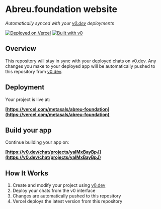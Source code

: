 # Abreu.foundation website

*Automatically synced with your [v0.dev](https://v0.dev) deployments*

[![Deployed on Vercel](https://img.shields.io/badge/Deployed%20on-Vercel-black?style=for-the-badge&logo=vercel)](https://vercel.com/metasals/abreu-foundation)
[![Built with v0](https://img.shields.io/badge/Built%20with-v0.dev-black?style=for-the-badge)](https://v0.dev/chat/projects/yaIMxBayBpJ)

## Overview

This repository will stay in sync with your deployed chats on [v0.dev](https://v0.dev).
Any changes you make to your deployed app will be automatically pushed to this repository from [v0.dev](https://v0.dev).

## Deployment

Your project is live at:

**[https://vercel.com/metasals/abreu-foundation](https://vercel.com/metasals/abreu-foundation)**

## Build your app

Continue building your app on:

**[https://v0.dev/chat/projects/yaIMxBayBpJ](https://v0.dev/chat/projects/yaIMxBayBpJ)**

## How It Works

1. Create and modify your project using [v0.dev](https://v0.dev)
2. Deploy your chats from the v0 interface
3. Changes are automatically pushed to this repository
4. Vercel deploys the latest version from this repository
